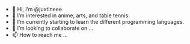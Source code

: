 - 👋 Hi, I’m @juxtineee
- 👀 I’m interested in anime, arts, and table tennis.
- 🌱 I’m currently starting to learn the different programming languages.
- 💞️ I’m looking to collaborate on ...
- 📫 How to reach me ...

<!---
juxtineee/juxtineee is a ✨ special ✨ repository because its `README.md` (this file) appears on your GitHub profile.
You can click the Preview link to take a look at your changes.
--->
